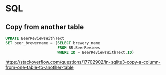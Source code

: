 # SQL

## Copy from another table

```SQL
UPDATE BeerReviewsWithText
SET beer_brewername = (SELECT brewery_name
                       FROM BR.BeerReviews
                       WHERE ID = BeerReviewsWithText.ID)
```

https://stackoverflow.com/questions/17702902/in-sqlite3-copy-a-column-from-one-table-to-another-table



